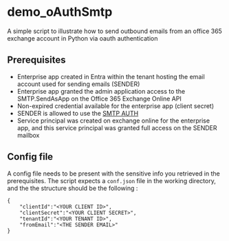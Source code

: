 # demo_oAuthSmtp
A simple script to illustrate how to send outbound emails from an office 365 exchange account in Python via oauth authentication

## Prerequisites 
- Enterprise app created in Entra within the tenant hosting the email account used for sending emails (SENDER)
- Enterprise app granted the admin application access to the SMTP.SendAsApp on the Office 365 Exchange Online API
- Non-expired credential available for the enterprise app (client secret)
- SENDER is allowed to use the [SMTP AUTH](https://learn.microsoft.com/en-us/exchange/clients-and-mobile-in-exchange-online/authenticated-client-smtp-submission#use-the-microsoft-365-admin-center-to-enable-or-disable-smtp-auth-on-specific-mailboxes)
- Service principal was created on exchange online for the enterprise app, and this service principal was granted full access on the SENDER mailbox

## Config file

A config file needs to be present with the sensitive info you retrieved in the prerequisites. The script expects a `conf.json` file in the working directory, and the the structure should be the following : 
```
{
    "clientId":"<YOUR CLIENT ID>",
    "clientSecret":"<YOUR CLIENT SECRET>",
    "tenantId":"<YOUR TENANT ID>",
    "fromEmail":"<THE SENDER EMAIL>"
}

```
